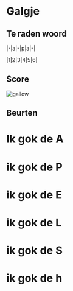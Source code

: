 # Galgje

## Te raden woord


|-|a|-|p|a|-|

|1|2|3|4|5|6|

## Score
![gallow](./images/5.png)

## Beurten
# Ik gok de A
# ik gok de P
# ik gok de E
# ik gok de L
# ik gok de S
# ik gok de h